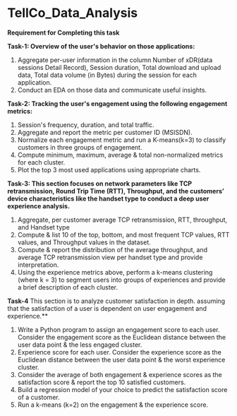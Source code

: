 # TellCo_Data_Analysis

**Requirement for Completing this task**

**Task-1:
Overview of the user's behavior on those applications:**
  1. Aggregate per-user information in the column
      Number of xDR(data sessions Detail Record), 
      Session duration, 
      Total download and upload data,
      Total data volume (in Bytes) during the session for each application.
  2. Conduct an EDA on those data and communicate useful insights.

**Task-2:
Tracking the user's engagement using the following engagement metrics:**
  1. Session's frequency, duration, and total traffic.
  2. Aggregate and report the metric per customer ID (MSISDN).
  3. Normalize each engagement metric and run a K-means(k=3) to classify customers in three groups of engagement.
  4. Compute minimum, maximum, average & total non-normalized metrics for each cluster.
  5. Plot the top 3 most used applications using appropriate charts.

**Task-3:
This section focuses on network parameters like TCP retransmission, Round Trip Time (RTT), Throughput, and the customers’ device characteristics like the handset type to conduct a deep user experience analysis.**
  1. Aggregate, per customer average TCP retransmission, RTT, throughput, and       Handset type
  2. Compute & list 10 of the top, bottom, and most frequent TCP values, RTT values, and Throughput values in the dataset.
  3. Compute & report the distribution of the average throughput, and average TCP retransmission view per handset type and provide interpretation.
  4. Using the experience metrics above, perform a k-means clustering (where k = 3) to segment users into groups of experiences and provide a brief description of each cluster.

**Task-4**
This section is to analyze customer satisfaction in depth. assuming that the satisfaction of a user is dependent on user engagement and experience.**
  1. Write a Python program to assign an engagement score to each user. Consider the engagement score as the Euclidean distance between the user data point & the less engaged cluster.
  2. Experience score for each user. Consider the experience score as the Euclidean distance between the user data point & the worst experience cluster.
  3. Consider the average of both engagement & experience scores as  the satisfaction score & report the top 10 satisfied customers.
  4. Build a regression model of your choice to predict the satisfaction score of a customer.
  5. Run a k-means (k=2) on the engagement & the experience score.









